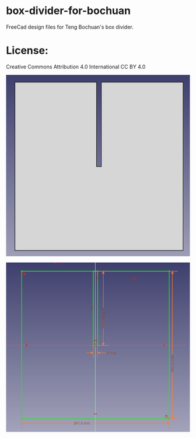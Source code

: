 # box-divider-for-bochuan
FreeCad design files for Teng Bochuan's box divider. 

# License: 
Creative Commons Attribution 4.0 International CC BY 4.0

![screenshot1](images/screenshot1.png)

![screenshot2](images/screenshot2.png)


